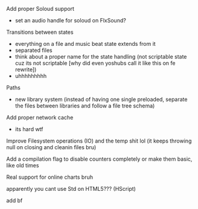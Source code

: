 Add proper Soloud support
- set an audio handle for soloud on FlxSound?

Transitions between states
- everything on a file and music beat state extends from it
- separated files
- think about a proper name for the state handling (not scriptable state cuz its not scriptable [why did even yoshubs call it like this on fe rewrite])
- uhhhhhhhhh

Paths
- new library system (instead of having one single preloaded, separate the files between libraries and follow a file tree schema)

Add proper network cache
- its hard wtf

Improve Filesystem operations (IO) and the temp shit lol (it keeps throwing null on closing and cleanin files bru)

Add a compilation flag to disable counters completely or make them basic, like old times

Real support for online charts bruh

apparently you cant use Std on HTML5??? (HScript)

add bf